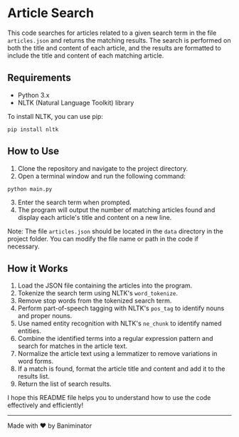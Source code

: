 # Article Search

This code searches for articles related to a given search term in the file `articles.json` and returns the matching results. The search is performed on both the title and content of each article, and the results are formatted to include the title and content of each matching article.

## Requirements

- Python 3.x
- NLTK (Natural Language Toolkit) library

To install NLTK, you can use pip:

```pip install nltk```


## How to Use

1. Clone the repository and navigate to the project directory.
2. Open a terminal window and run the following command: 

```python main.py```


3. Enter the search term when prompted. 
4. The program will output the number of matching articles found and display each article's title and content on a new line.

Note: The file `articles.json` should be located in the `data` directory in the project folder. You can modify the file name or path in the code if necessary.

## How it Works

1. Load the JSON file containing the articles into the program.
2. Tokenize the search term using NLTK's `word_tokenize`.
3. Remove stop words from the tokenized search term.
4. Perform part-of-speech tagging with NLTK's `pos_tag` to identify nouns and proper nouns.
5. Use named entity recognition with NLTK's `ne_chunk` to identify named entities.
6. Combine the identified terms into a regular expression pattern and search for matches in the article text.
7. Normalize the article text using a lemmatizer to remove variations in word forms.
8. If a match is found, format the article title and content and add it to the results list.
9. Return the list of search results.

I hope this README file helps you to understand how to use the code effectively and efficiently!

---
Made with ❤️ by Baniminator